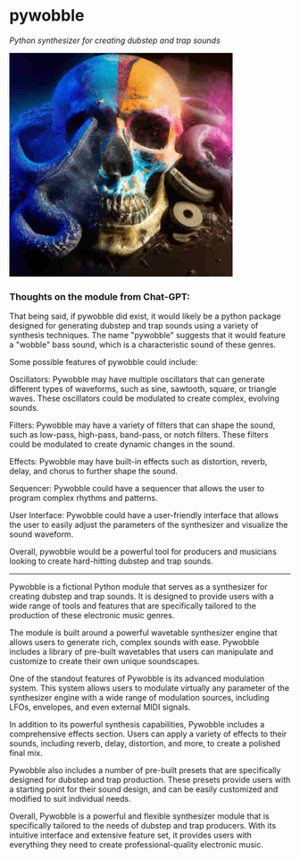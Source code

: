 # pywobble
_Python synthesizer for creating dubstep and trap sounds_

![skull_logo](assets/Skull_CoverArt.jpg)


### Thoughts on the module from Chat-GPT:

That being said, if pywobble did exist, it would likely be a python package designed for generating dubstep and trap sounds using a variety of synthesis techniques. The name "pywobble" suggests that it would feature a "wobble" bass sound, which is a characteristic sound of these genres.

Some possible features of pywobble could include:

Oscillators: Pywobble may have multiple oscillators that can generate different types of waveforms, such as sine, sawtooth, square, or triangle waves. These oscillators could be modulated to create complex, evolving sounds.

Filters: Pywobble may have a variety of filters that can shape the sound, such as low-pass, high-pass, band-pass, or notch filters. These filters could be modulated to create dynamic changes in the sound.

Effects: Pywobble may have built-in effects such as distortion, reverb, delay, and chorus to further shape the sound.

Sequencer: Pywobble could have a sequencer that allows the user to program complex rhythms and patterns.

User Interface: Pywobble could have a user-friendly interface that allows the user to easily adjust the parameters of the synthesizer and visualize the sound waveform.

Overall, pywobble would be a powerful tool for producers and musicians looking to create hard-hitting dubstep and trap sounds.

------------------------------------------



Pywobble is a fictional Python module that serves as a synthesizer for creating dubstep and trap sounds. It is designed to provide users with a wide range of tools and features that are specifically tailored to the production of these electronic music genres.

The module is built around a powerful wavetable synthesizer engine that allows users to generate rich, complex sounds with ease. Pywobble includes a library of pre-built wavetables that users can manipulate and customize to create their own unique soundscapes.

One of the standout features of Pywobble is its advanced modulation system. This system allows users to modulate virtually any parameter of the synthesizer engine with a wide range of modulation sources, including LFOs, envelopes, and even external MIDI signals.

In addition to its powerful synthesis capabilities, Pywobble includes a comprehensive effects section. Users can apply a variety of effects to their sounds, including reverb, delay, distortion, and more, to create a polished final mix.

Pywobble also includes a number of pre-built presets that are specifically designed for dubstep and trap production. These presets provide users with a starting point for their sound design, and can be easily customized and modified to suit individual needs.

Overall, Pywobble is a powerful and flexible synthesizer module that is specifically tailored to the needs of dubstep and trap producers. With its intuitive interface and extensive feature set, it provides users with everything they need to create professional-quality electronic music.